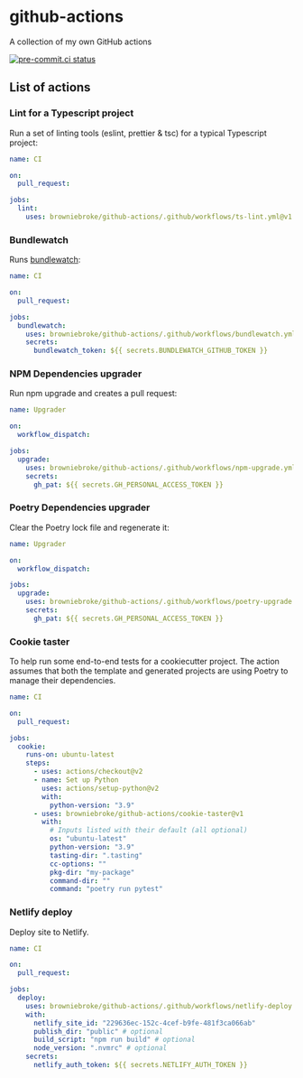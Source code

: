 # github-actions

A collection of my own GitHub actions

[![pre-commit.ci status](https://results.pre-commit.ci/badge/github/browniebroke/github-actions/main.svg)](https://results.pre-commit.ci/latest/github/browniebroke/github-actions/main)

## List of actions

### Lint for a Typescript project

Run a set of linting tools (eslint, prettier & tsc) for a typical Typescript project:

```yaml
name: CI

on:
  pull_request:

jobs:
  lint:
    uses: browniebroke/github-actions/.github/workflows/ts-lint.yml@v1
```

### Bundlewatch

Runs [bundlewatch](https://bundlewatch.io):

```yaml
name: CI

on:
  pull_request:

jobs:
  bundlewatch:
    uses: browniebroke/github-actions/.github/workflows/bundlewatch.yml@v1
    secrets:
      bundlewatch_token: ${{ secrets.BUNDLEWATCH_GITHUB_TOKEN }}
```

### NPM Dependencies upgrader

Run npm upgrade and creates a pull request:

```yaml
name: Upgrader

on:
  workflow_dispatch:

jobs:
  upgrade:
    uses: browniebroke/github-actions/.github/workflows/npm-upgrade.yml@v1
    secrets:
      gh_pat: ${{ secrets.GH_PERSONAL_ACCESS_TOKEN }}
```

### Poetry Dependencies upgrader

Clear the Poetry lock file and regenerate it:

```yaml
name: Upgrader

on:
  workflow_dispatch:

jobs:
  upgrade:
    uses: browniebroke/github-actions/.github/workflows/poetry-upgrade.yml@v1
    secrets:
      gh_pat: ${{ secrets.GH_PERSONAL_ACCESS_TOKEN }}
```

### Cookie taster

To help run some end-to-end tests for a cookiecutter project. The action assumes that both the template and generated projects are using Poetry to manage their dependencies.

```yaml
name: CI

on:
  pull_request:

jobs:
  cookie:
    runs-on: ubuntu-latest
    steps:
      - uses: actions/checkout@v2
      - name: Set up Python
        uses: actions/setup-python@v2
        with:
          python-version: "3.9"
      - uses: browniebroke/github-actions/cookie-taster@v1
        with:
          # Inputs listed with their default (all optional)
          os: "ubuntu-latest"
          python-version: "3.9"
          tasting-dir: ".tasting"
          cc-options: ""
          pkg-dir: "my-package"
          command-dir: ""
          command: "poetry run pytest"
```

### Netlify deploy

Deploy site to Netlify.

```yaml
name: CI

on:
  pull_request:

jobs:
  deploy:
    uses: browniebroke/github-actions/.github/workflows/netlify-deploy.yml@v1
    with:
      netlify_site_id: "229636ec-152c-4cef-b9fe-481f3ca066ab"
      publish_dir: "public" # optional
      build_script: "npm run build" # optional
      node_version: ".nvmrc" # optional
    secrets:
      netlify_auth_token: ${{ secrets.NETLIFY_AUTH_TOKEN }}
```
